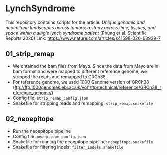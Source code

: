 # LynchSyndrome

This repository contains scripts for the article: *Unique genomic and neoepitope landscapes across tumors: a study across time, tissues, and space within a single lynch syndrome patient* (Phung et al. Scientific Reports 2020)
Link: https://www.nature.com/articles/s41598-020-68939-7

## 01_strip_remap
- We ontained the bam files from Mayo. Since the data from Mayo are in bam format and were mapped to different reference genome, we stripped the reads and remapped to GRCh38.
- For reference genome, we used 1000 Genome version of GRCh38 (ftp://ftp.1000genomes.ebi.ac.uk/vol1/ftp/technical/reference/GRCh38_reference_genome/)
- Config file: `strip_remap_config.json`
- Snakefile for stripping reads and remapping: `strip_remap.snakefile`

## 02_neoepitope
- Run the neoepitope pipeline
- Config file: `neoepitope_config.json`
- Snakefile for running the neoepitope pipeline: `neoepitope.snakefile`
- Snakefile for filtering indels: `filter_indels.snakefile`
